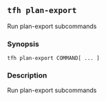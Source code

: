 ## `tfh plan-export`

Run plan-export subcommands

### Synopsis

    tfh plan-export COMMAND[ ... ]

### Description

Run plan-export subcommands

